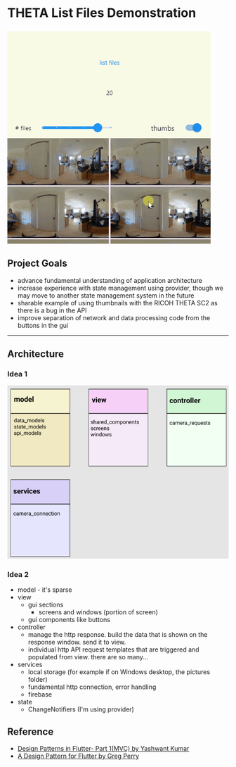 # THETA List Files Demonstration

![screenshot](docs/images/screenshot.gif)

## Project Goals

* advance fundamental understanding of application architecture
* increase experience with state management using provider, though we may move to
another state management system in the future
* sharable example of using thumbnails with the RICOH THETA SC2 as there is a bug
in the API
* improve separation of network and data processing code from the buttons in the gui

---

## Architecture

### Idea 1


![app architecture](docs/images/architecture.png)

### Idea 2

* model - it's sparse
* view
  * gui sections
    * screens and windows (portion of screen)
  * gui components like buttons
* controller
  * manage the http response. build the data that is shown on the response window. send it to view.
  * individual http API request templates that are triggered and populated from view. there are so many...
* services
  * local storage (for example if on Windows desktop, the pictures folder)
  * fundamental http connection, error handling
  * firebase
* state
  * ChangeNotifiers (I'm using provider)

## Reference

* [Design Patterns in Flutter- Part 1(MVC) by Yashwant Kumar](https://medium.com/flutterdevs/design-patterns-in-flutter-part-1-c32a3ddb00e2)
* [A Design Pattern for Flutter by Greg Perry](https://medium.com/follow-flutter/a-design-pattern-for-flutter-db6ccaea2413)

